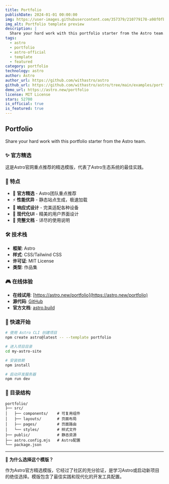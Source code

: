 ```yaml
---
title: Portfolio
publishDate: 2024-01-01 00:00:00
img: https://user-images.githubusercontent.com/357379/210779178-a98f0fb7-6b1a-4068-894c-8e1403e26654.jpg
img_alt: Portfolio template preview
description: |
  Share your hard work with this portfolio starter from the Astro team.
tags:
  - astro
  - portfolio
  - astro-official
  - template
  - featured
category: portfolio
technology: astro
author: Astro
author_url: https://github.com/withastro/astro
github_url: https://github.com/withastro/astro/tree/main/examples/portfolio
demo_url: https://astro.new/portfolio
license: MIT License
stars: 52700
is_official: true
is_featured: true
---
```


## Portfolio

Share your hard work with this portfolio starter from the Astro team.

### ✨ 官方精选

这是Astro官网重点推荐的精选模版，代表了Astro生态系统的最佳实践。

### 🚀 特点

- 🌟 **官方精选** - Astro团队重点推荐
- ⚡ **性能优异** - 静态站点生成，极速加载
- 📱 **响应式设计** - 完美适配各种设备
- 🎨 **现代化UI** - 精美的用户界面设计
- 📖 **完整文档** - 详尽的使用说明

### 🛠️ 技术栈

- **框架**: Astro
- **样式**: CSS/Tailwind CSS
- **许可证**: MIT License
- **类型**: 作品集

### 🎮 在线体验

- **在线试用**: [https://astro.new/portfolio](https://astro.new/portfolio)
- **源代码**: [GitHub](https://github.com/withastro/astro/tree/main/examples/portfolio)
- **官方文档**: [astro.build](https://astro.build)

### 🚀 快速开始

```bash
# 使用 Astro CLI 创建项目
npm create astro@latest -- --template portfolio

# 进入项目目录
cd my-astro-site

# 安装依赖
npm install

# 启动开发服务器
npm run dev
```

### 📁 目录结构

```
portfolio/
├── src/
│   ├── components/    # 可复用组件
│   ├── layouts/       # 页面布局
│   ├── pages/         # 页面路由
│   └── styles/        # 样式文件
├── public/            # 静态资源
├── astro.config.mjs   # Astro配置
└── package.json
```

---

🌟 **为什么选择这个模版？**

作为Astro官方精选模版，它经过了社区的充分验证，是学习Astro或启动新项目的绝佳选择。模版包含了最佳实践和现代化的开发工具配置。
